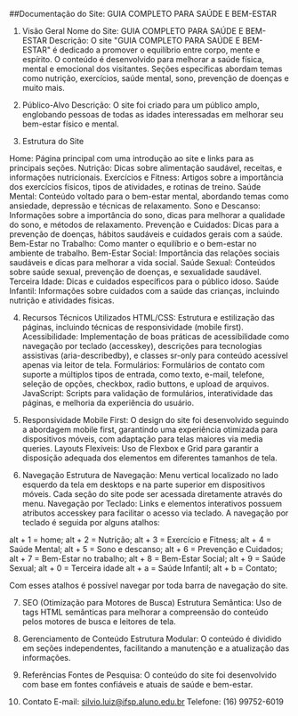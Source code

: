 ##Documentação do Site: GUIA COMPLETO PARA SAÚDE E BEM-ESTAR

1. Visão Geral Nome do Site: GUIA COMPLETO PARA SAÚDE E BEM-ESTAR Descrição: O site "GUIA COMPLETO PARA SAÚDE E BEM-ESTAR" é dedicado a promover o equilíbrio entre corpo, mente e espírito. O conteúdo é desenvolvido para melhorar a saúde física, mental e emocional dos visitantes. Seções específicas abordam temas como nutrição, exercícios, saúde mental, sono, prevenção de doenças e muito mais.

2. Público-Alvo Descrição: O site foi criado para um público amplo, englobando pessoas de todas as idades interessadas em melhorar seu bem-estar físico e mental.

3. Estrutura do Site

Home: Página principal com uma introdução ao site e links para as principais seções. Nutrição: Dicas sobre alimentação saudável, receitas, e informações nutricionais. Exercícios e Fitness: Artigos sobre a importância dos exercícios físicos, tipos de atividades, e rotinas de treino. Saúde Mental: Conteúdo voltado para o bem-estar mental, abordando temas como ansiedade, depressão e técnicas de relaxamento. Sono e Descanso: Informações sobre a importância do sono, dicas para melhorar a qualidade do sono, e métodos de relaxamento. Prevenção e Cuidados: Dicas para a prevenção de doenças, hábitos saudáveis e cuidados gerais com a saúde. Bem-Estar no Trabalho: Como manter o equilíbrio e o bem-estar no ambiente de trabalho. Bem-Estar Social: Importância das relações sociais saudáveis e dicas para melhorar a vida social. Saúde Sexual: Conteúdos sobre saúde sexual, prevenção de doenças, e sexualidade saudável. Terceira Idade: Dicas e cuidados específicos para o público idoso. Saúde Infantil: Informações sobre cuidados com a saúde das crianças, incluindo nutrição e atividades físicas.

4. Recursos Técnicos Utilizados HTML/CSS: Estrutura e estilização das páginas, incluindo técnicas de responsividade (mobile first). Acessibilidade: Implementação de boas práticas de acessibilidade como navegação por teclado (accesskey), descrições para tecnologias assistivas (aria-describedby), e classes sr-only para conteúdo acessível apenas via leitor de tela. Formulários: Formulários de contato com suporte a múltiplos tipos de entrada, como texto, e-mail, telefone, seleção de opções, checkbox, radio buttons, e upload de arquivos. JavaScript: Scripts para validação de formulários, interatividade das páginas, e melhoria da experiência do usuário.

5. Responsividade Mobile First: O design do site foi desenvolvido seguindo a abordagem mobile first, garantindo uma experiência otimizada para dispositivos móveis, com adaptação para telas maiores via media queries. Layouts Flexíveis: Uso de Flexbox e Grid para garantir a disposição adequada dos elementos em diferentes tamanhos de tela.

6. Navegação Estrutura de Navegação: Menu vertical localizado no lado esquerdo da tela em desktops e na parte superior em dispositivos móveis. Cada seção do site pode ser acessada diretamente através do menu. Navegação por Teclado: Links e elementos interativos possuem atributos accesskey para facilitar o acesso via teclado. A navegação por teclado é seguida por alguns atalhos:

alt + 1 = home; alt + 2 = Nutrição; alt + 3 = Exercício e Fitness; alt + 4 = Saúde Mental; alt + 5 = Sono e descanso; alt + 6 = Prevenção e Cuidados; alt + 7 = Bem-Estar no trabalho; alt + 8 = Bem-Estar Social; alt + 9 = Saúde Sexual; alt + 0 = Terceira idade alt + a = Saúde Infantil; alt + b = Contato;

Com esses atalhos é possível navegar por toda barra de navegação do site.

7. SEO (Otimização para Motores de Busca) Estrutura Semântica: Uso de tags HTML semânticas para melhorar a compreensão do conteúdo pelos motores de busca e leitores de tela.

9. Gerenciamento de Conteúdo Estrutura Modular: O conteúdo é dividido em seções independentes, facilitando a manutenção e a atualização das informações.

10. Referências Fontes de Pesquisa: O conteúdo do site foi desenvolvido com base em fontes confiáveis e atuais de saúde e bem-estar.

11. Contato E-mail: silvio.luiz@ifsp.aluno.edu.br Telefone: (16) 99752-6019
